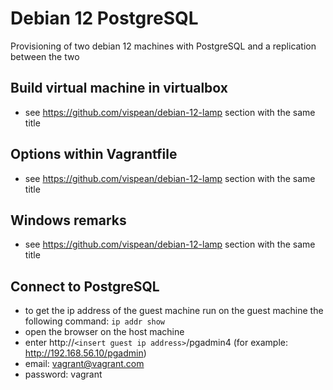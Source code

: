 # Debian 12 PostgreSQL
Provisioning of two debian 12 machines with PostgreSQL and a replication between the two

## Build virtual machine in virtualbox

- see https://github.com/vispean/debian-12-lamp section with the same title

## Options within Vagrantfile

- see https://github.com/vispean/debian-12-lamp section with the same title

## Windows remarks

- see https://github.com/vispean/debian-12-lamp section with the same title

## Connect to PostgreSQL
- to get the ip address of the guest machine run on the guest machine the following command: `ip addr show`
- open the browser on the host machine
- enter http://`<insert guest ip address>`/pgadmin4 (for example: http://192.168.56.10/pgadmin)
- email: vagrant@vagrant.com
- password: vagrant

